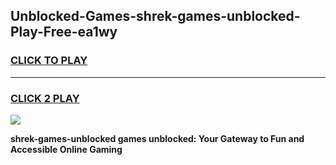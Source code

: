 
## Unblocked-Games-shrek-games-unblocked-Play-Free-ea1wy
<h3>
<a href="https://premium76.site?title=shrek-games-unblocked&ref=15A">CLICK TO PLAY</a></h3>
<hr>

<h3>
<a href="https://premium76.site?title=shrek-games-unblocked&ref=15A">CLICK 2 PLAY</a>
  
</h3>

<a href="https://premium76.site?title=shrek-games-unblocked&ref=15A"><img src="https://clearcache.store/games.png"></a>


**shrek-games-unblocked games unblocked: Your Gateway to Fun and Accessible Online Gaming**
